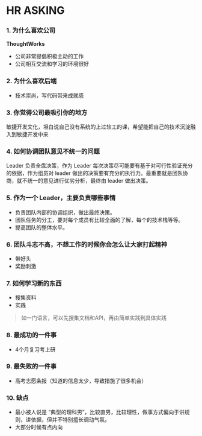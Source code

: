 # HR ASKING

### 1. 为什么喜欢公司

**ThoughtWorks**

* 公司非常提倡积极主动的工作
* 公司相互交流和学习的环境很好

### 2. 为什么喜欢后端

* 技术崇尚，写代码带来成就感

### 3. 你觉得公司最吸引你的地方

敏捷开发文化，坦白说自己没有系统的上过软工的课，希望能把自己的技术沉淀融入到敏捷开发中来

### 4. 如何协调团队意见不统一的问题

Leader 负责全盘决策，作为 Leader 每次决策尽可能要有基于对可行性验证充分的依据，作为组员对 leader 做出的决策要有充分的执行力。最重要就是团队协商，就不统一的意见进行优劣分析，最终由 leader 做出决策。

### 5. 作为一个 Leader，主要负责哪些事情

* 负责团队内部的协调组织，做出最终决策。
* 团队任务的分工，要对每个成员有比较全面的了解，每个的技术栈等等。
* 提高团队的整体水平。

### 6. 团队斗志不高，不想工作的时候你会怎么让大家打起精神

* 带好头
* 奖励刺激

### 7. 如何学习新的东西

* 搜集资料
* 实践

> 如一门语言，可以先搜集文档和API，再由简单实践到具体实践

### 8. 最成功的一件事

* 4个月复习考上研

### 9. 最失败的一件事

* 高考志愿条报（知道的信息太少，导致措施了很多机会）

### 10. 缺点

* 最小被人说是 “典型的理科男”，比较直男，比较理性，做事方式偏向于讲规则，讲依据，但并不特别擅长调动气氛。
* 大部分时候有点内向